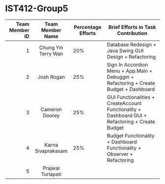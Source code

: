 # IST412-Group5
| Team Member ID |  Team Member Name   | Percentage Efforts | Brief Efforts in Task Contribution                                              |
|---------------:|:-------------------:|--------------------|---------------------------------------------------------------------------------|
|              1 | Chung Yin Terry Wan | 20%                | Database Redesign + Java Swing GUI Design + Refactoring                         |
|              2 |     Josh Rogan      | 25%                | Sign In Accordion Menu + App.Main + Debuggin + Refactoring + Create Budget + Dashboard                                             |
|              3 |   Cameron Doorey    | 25%                | GUI Functionalities + CreateAccount Functionality + Dashboard GUI + Refactoring + Create Budget|
|              4 | Karna Sivaprakasam  | 25%                | Budget Functionality + Dashboard Functionality + Observer + Refactoring         |
|              5 |  Prajwal Turlapati  |                    |                                                                                 |

